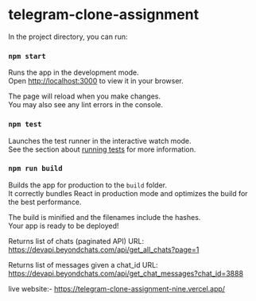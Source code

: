 # telegram-clone-assignment

In the project directory, you can run:

### `npm start`

Runs the app in the development mode.\
Open [http://localhost:3000](http://localhost:3000) to view it in your browser.

The page will reload when you make changes.\
You may also see any lint errors in the console.

### `npm test`

Launches the test runner in the interactive watch mode.\
See the section about [running tests](https://facebook.github.io/create-react-app/docs/running-tests) for more information.

### `npm run build`

Builds the app for production to the `build` folder.\
It correctly bundles React in production mode and optimizes the build for the best performance.

The build is minified and the filenames include the hashes.\
Your app is ready to be deployed!

 Returns list of chats (paginated API)
URL: https://devapi.beyondchats.com/api/get_all_chats?page=1

 Returns list of messages given a chat_id
URL: https://devapi.beyondchats.com/api/get_chat_messages?chat_id=3888

 live website:-
https://telegram-clone-assignment-nine.vercel.app/
